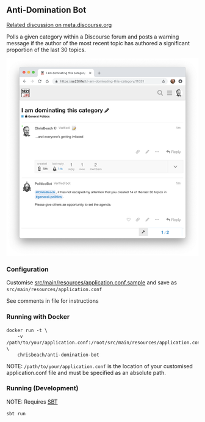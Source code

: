 ## Anti-Domination Bot

[Related discussion on meta.discourse.org](https://meta.discourse.org/t/anti-domination-bot/103802)

Polls a given category within a Discourse forum and posts a warning message if the author of the most recent topic has 
authored a significant proportion of the last 30 topics.
 
![Screenshot](./doc/forum-screenshot.png) 

### Configuration

Customise [src/main/resources/application.conf.sample](src/main/resources/application.conf.sample) and save as
`src/main/resources/application.conf` 

See comments in file for instructions

### Running with Docker

    docker run -t \
        -v /path/to/your/application.conf:/root/src/main/resources/application.conf \
        chrisbeach/anti-domination-bot

NOTE: `/path/to/your/application.conf` is the location of your customised application.conf file and must be specified as an 
absolute path.

### Running (Development)

NOTE: Requires [SBT](https://www.scala-sbt.org/)

    sbt run